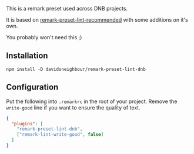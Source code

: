 This is a remark preset used across DNB projects.

It is based on [remark-preset-lint-recommended](https://github.com/remarkjs/remark-lint/tree/main/packages/remark-preset-lint-recommended) with some additions on it's own.

You probably won't need this ;)

## Installation

```shell script
npm install -D davidsneighbour/remark-preset-lint-dnb
```

## Configuration

Put the following into `.remarkrc` in the root of your project. Remove the `write-good` line if you want to ensure the quality of text.

```json
{
  "plugins": [
    "remark-preset-lint-dnb",
    ["remark-lint-write-good", false]
  ]
}
```
